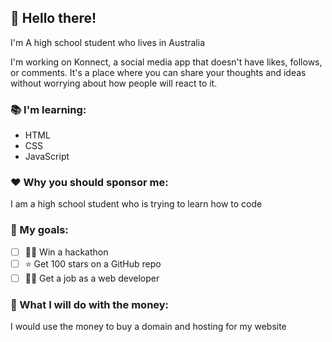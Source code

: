 ## 👋 Hello there!

I'm A high school student who lives in Australia

I'm working on Konnect, a social media app that doesn't have likes, follows, or comments. It's a place where you can share your thoughts and ideas without worrying about how people will react to it.

### 📚 I'm learning:

- HTML
- CSS
- JavaScript

### ❤ Why you should sponsor me:

I am a high school student who is trying to learn how to code

### 📝 My goals: 

- [ ] 🐱‍💻 Win a hackathon
- [ ] ⭐ Get 100 stars on a GitHub repo
- [ ] 👨‍💻 Get a job as a web developer

### 💸 What I will do with the money:

I would use the money to buy a domain and hosting for my website